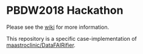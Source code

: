 # PBDW2018 Hackathon

Please see the [wiki](https://github.com/jvsoest/PBDW2018_hackathon/wiki) for more information.

This repository is a specific case-implementation of [maastroclinic/DataFAIRifier](https://github.com/maastroclinic/DataFAIRifier).

